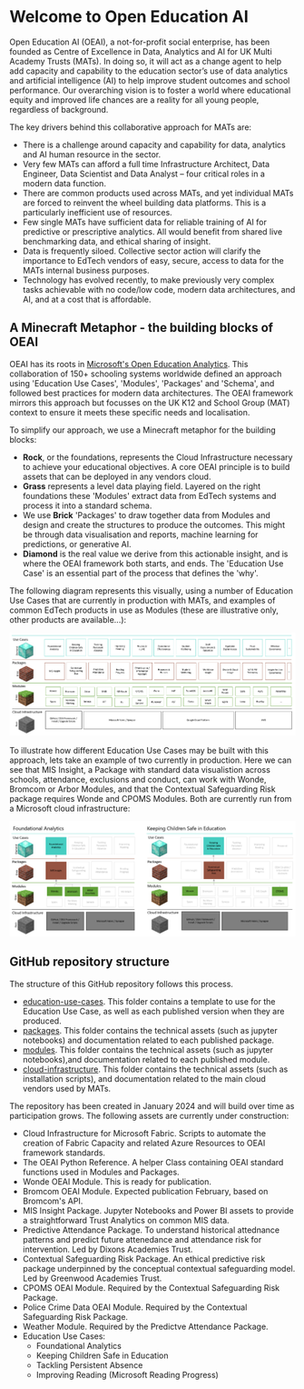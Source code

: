 # Welcome to Open Education AI
Open Education AI (OEAI), a not-for-profit social enterprise, has been founded as Centre of Excellence in Data, Analytics and AI for UK Multi Academy Trusts (MATs).  In doing so, it will act as a change agent to help add capacity and capability to the education sector’s use of data analytics and artificial intelligence (AI) to help improve student outcomes and school performance. Our overarching vision is to foster a world where educational equity and improved life chances are a reality for all young people, regardless of background. 

The key drivers behind this collaborative approach for MATs are:
* There is a challenge around capacity and capability for data, analytics and AI human resource in the sector.  
* Very few MATs can afford a full time Infrastructure Architect, Data Engineer, Data Scientist and Data Analyst – four critical roles in a modern data function.
* There are common products used across MATs, and yet individual MATs are forced to reinvent the wheel building data platforms. This is a particularly inefficient use of resources.
* Few single MATs have sufficient data for reliable training of AI for predictive or prescriptive analytics.  All would benefit from shared live benchmarking data, and ethical sharing of insight.
* Data is frequently siloed.  Collective sector action will clarify the importance to EdTech vendors of easy, secure, access to data for the MATs internal business purposes.
* Technology has evolved recently, to make previously very complex tasks achievable with no code/low code, modern data architectures, and AI, and at a cost that is affordable.

## A Minecraft Metaphor - the building blocks of OEAI
OEAI has its roots in [Microsoft's Open Education Analytics](https://openeducationanalytics.org/).  This collaboration of 150+ schooling systems worldwide defined an approach using 'Education Use Cases', 'Modules', 'Packages' and 'Schema', and followed best practices for modern data architectures.  The OEAI framework mirrors this approach but focusses on the UK K12 and School Group (MAT) context to ensure it meets these specific needs and localisation. 

To simplify our approach, we use a Minecraft metaphor for the building blocks:
* __Rock__, or the foundations, represents the Cloud Infrastructure necessary to achieve your educational objectives.  A core OEAI principle is to build assets that can be deployed in any vendors cloud.
* __Grass__ represents a level data playing field.  Layered on the right foundations these 'Modules' extract data from EdTech systems and process it into a standard schema.
* We use __Brick__ 'Packages' to draw together data from Modules and design and create the structures to produce the outcomes.  This might be through data visualisation and reports, machine learning for predictions, or generative AI.
* __Diamond__ is the real value we derive from this actionable insight, and is where the OEAI framework both starts, and ends.  The 'Education Use Case' is an essential part of the process that defines the 'why'.

The following diagram represents this visually, using a number of Education Use Cases that are currently in production with MATs, and examples of common EdTech products in use as Modules (these are illustrative only, other products are available...):

![The Minecraft Metaphor](docs/pics/Minecraft_Metaphor2.png)

To illustrate how different Education Use Cases may be built with this approach, lets take an example of two currently in production.  Here we can see that MIS Insight, a Package with standard data visualistion across schools, attendance, exclusions and conduct, can work with Wonde, Bromcom or Arbor Modules, and that the Contextual Safeguarding Risk package requires Wonde and CPOMS Modules. Both are currently run from a Microsoft cloud infrastructure:

![Building blocks](docs/pics/Mincraft_Metaphor3.png)

## GitHub repository structure
The structure of this GitHub repository follows this process.  

* [education-use-cases](education-use-cases).  This folder contains a template to use for the Education Use Case, as well as each published version when they are produced.
* [packages](packages).  This folder contains the technical assets (such as jupyter notebooks) and documentation related to each published package.
* [modules](modules).  This folder contains the technical assets (such as jupyter notebooks),and documentation related to each published module.
* [cloud-infrastructure](cloud-infrastructure). This folder contains the technical assets (such as installation scripts), and documentation related to the main cloud vendors used by MATs.

The repository has been created in January 2024 and will build over time as participation grows.  The following assets are currently under construction:

* Cloud Infrastructure for Microsoft Fabric. Scripts to automate the creation of Fabric Capacity and related Azure Resources to OEAI framework standards.
* The OEAI Python Reference.  A helper Class containing OEAI standard functions used in Modules and Packages.
* Wonde OEAI Module.  This is ready for publication.
* Bromcom OEAI Module.  Expected publication February, based on Bromcom's API.
* MIS Insight Package.  Jupyter Notebooks and Power BI assets to provide a straightforward Trust Analytics on common MIS data.
* Predictive Attendance Package.  To understand historical attednance patterns and predict future attenedance and attendance risk for intervention.  Led by Dixons Academies Trust.
* Contextual Safeguarding Risk Package.  An ethical predictive risk package underpinned by the conceptual contextual safeguarding model.  Led by Greenwood Academies Trust.
* CPOMS OEAI Module.  Required by the Contextual Safeguarding Risk Package.
* Police Crime Data OEAI Module. Required by the Contextual Safeguarding Risk Package.
* Weather Module. Required by the Predictve Attendance Package.
* Education Use Cases:
    * Foundational Analytics
    * Keeping Children Safe in Education
    * Tackling Persistent Absence
    * Improving Reading (Microsoft Reading Progress)